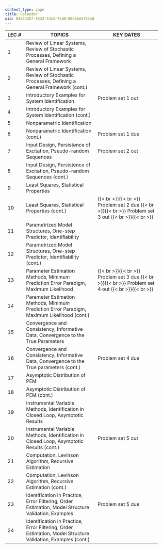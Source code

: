 ```yaml
---
content_type: page
title: Calendar
uid: 04354357-9532-4db3-76d0-006a5e57834d
---
```


| LEC # | TOPICS | KEY DATES |
| --- | --- | --- |
| 1 | Review of Linear Systems, Review of Stochastic Processes, Defining a General Framework |  |
| 2 | Review of Linear Systems, Review of Stochastic Processes, Defining a General Framework (cont.) |  |
| 3 | Introductory Examples for System Identification | Problem set 1 out |
| 4 | Introductory Examples for System Identification (cont.) |  |
| 5 | Nonparametric Identification |  |
| 6 | Nonparametric Identification (cont.) | Problem set 1 due |
| 7 | Input Design, Persistence of Excitation, Pseudo-random Sequences | Problem set 2 out |
| 8 | Input Design, Persistence of Excitation, Pseudo-random Sequences (cont.) |  |
| 9 | Least Squares, Statistical Properties |  |
| 10 | Least Squares, Statistical Properties (cont.) |  {{< br >}}{{< br >}} Problem set 2 due {{< br >}}{{< br >}} Problem set 3 out {{< br >}}{{< br >}}  |
| 11 | Parametrized Model Structures, One-step Predictor, Identifiability |  |
| 12 | Parametrized Model Structures, One-step Predictor, Identifiability (cont.) |  |
| 13 | Parameter Estimation Methods, Minimum Prediction Error Paradigm, Maximum Likelihood |  {{< br >}}{{< br >}} Problem set 3 due {{< br >}}{{< br >}} Problem set 4 out {{< br >}}{{< br >}}  |
| 14 | Parameter Estimation Methods, Minimum Prediction Error Paradigm, Maximum Likelihood (cont.) |  |
| 15 | Convergence and Consistency, Informative Data, Convergence to the True Parameters |  |
| 16 | Convergence and Consistency, Informative Data, Convergence to the True parameters (cont.) | Problem set 4 due |
| 17 | Asymptotic Distribution of PEM |  |
| 18 | Asymptotic Distribution of PEM (cont.) |  |
| 19 | Instrumental Variable Methods, Identification in Closed Loop, Asymptotic Results |  |
| 20 | Instrumental Variable Methods, Identification in Closed Loop, Asymptotic Results (cont.) | Problem set 5 out |
| 21 | Computation, Levinson Algorithm, Recursive Estimation |  |
| 22 | Computation, Levinson Algorithm, Recursive Estimation (cont.) |  |
| 23 | Identification in Practice, Error Filtering, Order Estimation, Model Structure Validation, Examples | Problem set 5 due |
| 24 | Identification in Practice, Error Filtering, Order Estimation, Model Structure Validation, Examples (cont.) |
